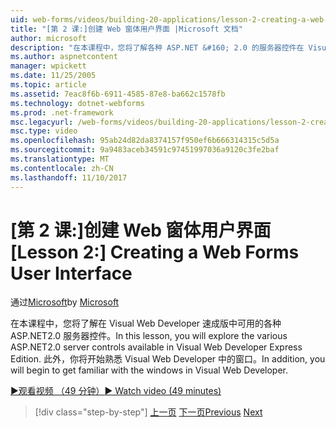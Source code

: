 ```yaml
---
uid: web-forms/videos/building-20-applications/lesson-2-creating-a-web-forms-user-interface
title: "[第 2 课:]创建 Web 窗体用户界面 |Microsoft 文档"
author: microsoft
description: "在本课程中，您将了解各种 ASP.NET &#160; 2.0 的服务器控件在 Visual Web Developer 速成版中可用。 此外，你将开始..."
ms.author: aspnetcontent
manager: wpickett
ms.date: 11/25/2005
ms.topic: article
ms.assetid: 7eac8f6b-6911-4585-87e8-ba662c1578fb
ms.technology: dotnet-webforms
ms.prod: .net-framework
msc.legacyurl: /web-forms/videos/building-20-applications/lesson-2-creating-a-web-forms-user-interface
msc.type: video
ms.openlocfilehash: 95ab24d82da8374157f950ef6b666314315c5d5a
ms.sourcegitcommit: 9a9483aceb34591c97451997036a9120c3fe2baf
ms.translationtype: MT
ms.contentlocale: zh-CN
ms.lasthandoff: 11/10/2017
---
```

<a name="lesson-2-creating-a-web-forms-user-interface"></a><span data-ttu-id="95d13-104">[第 2 课:]创建 Web 窗体用户界面</span><span class="sxs-lookup"><span data-stu-id="95d13-104">[Lesson 2:] Creating a Web Forms User Interface</span></span>
====================
<span data-ttu-id="95d13-105">通过[Microsoft](https://github.com/microsoft)</span><span class="sxs-lookup"><span data-stu-id="95d13-105">by [Microsoft](https://github.com/microsoft)</span></span>

<span data-ttu-id="95d13-106">在本课程中，您将了解在 Visual Web Developer 速成版中可用的各种 ASP.NET2.0 服务器控件。</span><span class="sxs-lookup"><span data-stu-id="95d13-106">In this lesson, you will explore the various ASP.NET2.0 server controls available in Visual Web Developer Express Edition.</span></span> <span data-ttu-id="95d13-107">此外，你将开始熟悉 Visual Web Developer 中的窗口。</span><span class="sxs-lookup"><span data-stu-id="95d13-107">In addition, you will begin to get familiar with the windows in Visual Web Developer.</span></span>

[<span data-ttu-id="95d13-108">&#9654;观看视频 （49 分钟）</span><span class="sxs-lookup"><span data-stu-id="95d13-108">&#9654; Watch video (49 minutes)</span></span>](https://channel9.msdn.com/Blogs/ASP-NET-Site-Videos/lesson-2-creating-a-web-forms-user-interface)

>[!div class="step-by-step"]
<span data-ttu-id="95d13-109">[上一页](lesson-1-getting-started-with-visual-web-developer-express.md)
[下一页](lesson-3-understanding-more-about-events-and-postback.md)</span><span class="sxs-lookup"><span data-stu-id="95d13-109">[Previous](lesson-1-getting-started-with-visual-web-developer-express.md)
[Next](lesson-3-understanding-more-about-events-and-postback.md)</span></span>
